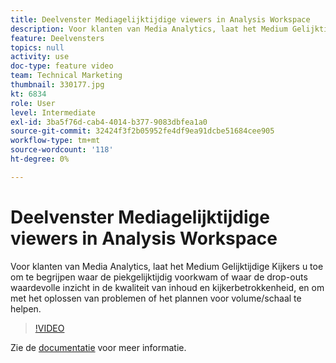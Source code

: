 ```yaml
---
title: Deelvenster Mediagelijktijdige viewers in Analysis Workspace
description: Voor klanten van Media Analytics, laat het Medium Gelijktijdige Kijkers u toe om te begrijpen waar de piekgelijktijdig voorkwam of waar de drop-outs waardevolle inzicht in de kwaliteit van inhoud en kijkerbetrokkenheid, en om met het oplossen van problemen of het plannen voor volume/schaal te helpen.
feature: Deelvensters
topics: null
activity: use
doc-type: feature video
team: Technical Marketing
thumbnail: 330177.jpg
kt: 6834
role: User
level: Intermediate
exl-id: 3ba5f76d-cab4-4014-b377-9083dbfea1a0
source-git-commit: 32424f3f2b05952fe4df9ea91dcbe51684cee905
workflow-type: tm+mt
source-wordcount: '118'
ht-degree: 0%

---
```


# Deelvenster Mediagelijktijdige viewers in Analysis Workspace

Voor klanten van Media Analytics, laat het Medium Gelijktijdige Kijkers u toe om te begrijpen waar de piekgelijktijdig voorkwam of waar de drop-outs waardevolle inzicht in de kwaliteit van inhoud en kijkerbetrokkenheid, en om met het oplossen van problemen of het plannen voor volume/schaal te helpen.

>[!VIDEO](https://video.tv.adobe.com/v/330177/?quality=12&learn=on)

Zie de [documentatie](https://experienceleague.adobe.com/docs/analytics/analyze/analysis-workspace/panels/media-concurrent-viewers.html?lang=en#analysis-workspace) voor meer informatie.
